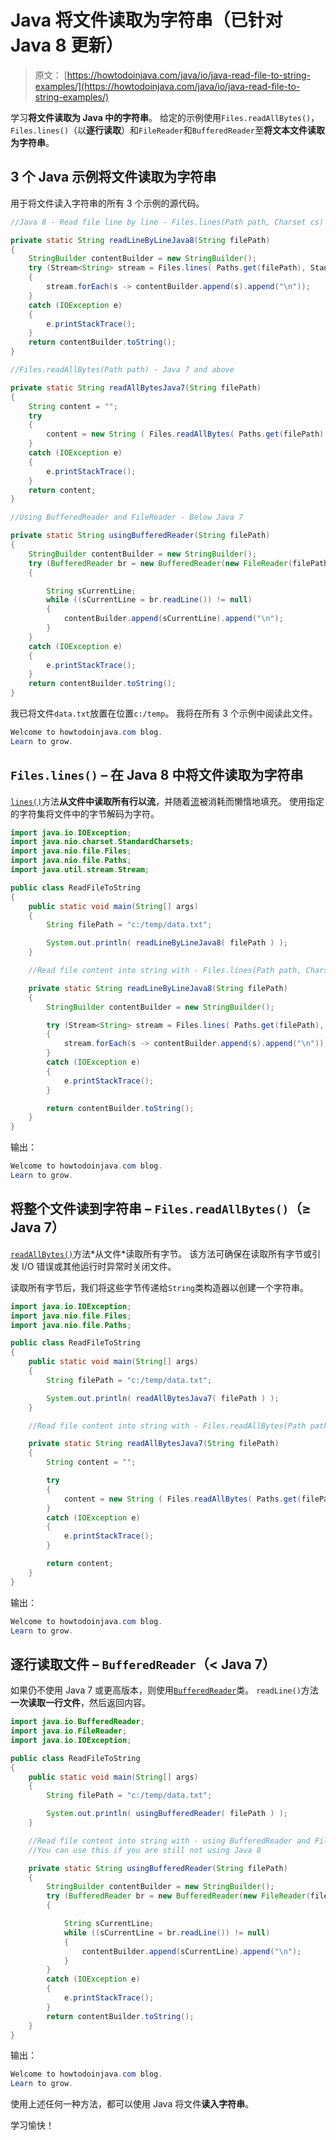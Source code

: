 # Java 将文件读取为字符串（已针对 Java 8 更新）

> 原文： [https://howtodoinjava.com/java/io/java-read-file-to-string-examples/](https://howtodoinjava.com/java/io/java-read-file-to-string-examples/)

学习**将文件读取为 Java 中的字符串**。 给定的示例使用`Files.readAllBytes()`，`Files.lines()`（以**逐行读取**）和`FileReader`和`BufferedReader`至**将文本文件读取为字符串**。

## 3 个 Java 示例将文件读取为字符串

用于将文件读入字符串的所有 3 个示例的源代码。

```java
//Java 8 - Read file line by line - Files.lines(Path path, Charset cs)

private static String readLineByLineJava8(String filePath) 
{
	StringBuilder contentBuilder = new StringBuilder();
	try (Stream<String> stream = Files.lines( Paths.get(filePath), StandardCharsets.UTF_8)) 
	{
		stream.forEach(s -> contentBuilder.append(s).append("\n"));
	}
	catch (IOException e) 
	{
		e.printStackTrace();
	}
	return contentBuilder.toString();
}

//Files.readAllBytes(Path path) - Java 7 and above

private static String readAllBytesJava7(String filePath) 
{
	String content = "";
	try 
	{
		content = new String ( Files.readAllBytes( Paths.get(filePath) ) );
	} 
	catch (IOException e) 
	{
		e.printStackTrace();
	}
	return content;
}

//Using BufferedReader and FileReader - Below Java 7

private static String usingBufferedReader(String filePath) 
{
	StringBuilder contentBuilder = new StringBuilder();
	try (BufferedReader br = new BufferedReader(new FileReader(filePath))) 
	{

		String sCurrentLine;
		while ((sCurrentLine = br.readLine()) != null) 
		{
			contentBuilder.append(sCurrentLine).append("\n");
		}
	} 
	catch (IOException e) 
	{
		e.printStackTrace();
	}
	return contentBuilder.toString();
}

```

我已将文件`data.txt`放置在位置`c:/temp`。 我将在所有 3 个示例中阅读此文件。

```java
Welcome to howtodoinjava.com blog. 
Learn to grow.

```

## `Files.lines()` – 在 Java 8 中将文件读取为字符串

[`lines()`](https://docs.oracle.com/javase/8/docs/api/java/nio/file/Files.html#lines-java.nio.file.Path-java.nio.charset.Charset-)方法**从文件中读取所有行以流**，并随着[流](//howtodoinjava.com/java8/java-8-tutorial-streams-by-examples/)被消耗而懒惰地填充。 使用指定的字符集将文件中的字节解码为字符。

```java
import java.io.IOException;
import java.nio.charset.StandardCharsets;
import java.nio.file.Files;
import java.nio.file.Paths;
import java.util.stream.Stream;

public class ReadFileToString 
{
	public static void main(String[] args) 
	{
		String filePath = "c:/temp/data.txt";

		System.out.println( readLineByLineJava8( filePath ) );
	}

	//Read file content into string with - Files.lines(Path path, Charset cs)

	private static String readLineByLineJava8(String filePath) 
	{
		StringBuilder contentBuilder = new StringBuilder();

		try (Stream<String> stream = Files.lines( Paths.get(filePath), StandardCharsets.UTF_8)) 
		{
			stream.forEach(s -> contentBuilder.append(s).append("\n"));
		}
		catch (IOException e) 
		{
			e.printStackTrace();
		}

		return contentBuilder.toString();
	}
}

```

输出：

```java
Welcome to howtodoinjava.com blog. 
Learn to grow.
```

## 将整个文件读到字符串 – `Files.readAllBytes()`（≥ Java 7）

[`readAllBytes()`](https://docs.oracle.com/javase/7/docs/api/java/nio/file/Files.html#readAllBytes(java.nio.file.Path))方法*从文件*读取所有字节。 该方法可确保在读取所有字节或引发 I/O 错误或其他运行时异常时关闭文件。

读取所有字节后，我们将这些字节传递给`String`类构造器以创建一个字符串。

```java
import java.io.IOException;
import java.nio.file.Files;
import java.nio.file.Paths;

public class ReadFileToString 
{
	public static void main(String[] args) 
	{
		String filePath = "c:/temp/data.txt";

		System.out.println( readAllBytesJava7( filePath ) );
	}

	//Read file content into string with - Files.readAllBytes(Path path)

	private static String readAllBytesJava7(String filePath) 
	{
		String content = "";

		try 
		{
			content = new String ( Files.readAllBytes( Paths.get(filePath) ) );
		} 
		catch (IOException e) 
		{
			e.printStackTrace();
		}

		return content;
	}
}

```

输出：

```java
Welcome to howtodoinjava.com blog. 
Learn to grow.
```

## 逐行读取文件 – `BufferedReader`（< Java 7）

如果仍不使用 Java 7 或更高版本，则使用[`BufferedReader`](https://docs.oracle.com/javase/7/docs/api/java/io/BufferedReader.html)类。 `readLine()`方法**一次读取一行文件**，然后返回内容。

```java
import java.io.BufferedReader;
import java.io.FileReader;
import java.io.IOException;

public class ReadFileToString 
{
	public static void main(String[] args) 
	{
		String filePath = "c:/temp/data.txt";

		System.out.println( usingBufferedReader( filePath ) );
	}

	//Read file content into string with - using BufferedReader and FileReader
	//You can use this if you are still not using Java 8

	private static String usingBufferedReader(String filePath) 
	{
		StringBuilder contentBuilder = new StringBuilder();
		try (BufferedReader br = new BufferedReader(new FileReader(filePath))) 
		{

			String sCurrentLine;
			while ((sCurrentLine = br.readLine()) != null) 
			{
				contentBuilder.append(sCurrentLine).append("\n");
			}
		} 
		catch (IOException e) 
		{
			e.printStackTrace();
		}
		return contentBuilder.toString();
	}
}

```

输出：

```java
Welcome to howtodoinjava.com blog. 
Learn to grow.
```

使用上述任何一种方法，都可以使用 Java 将文件**读入字符串**。

学习愉快！
